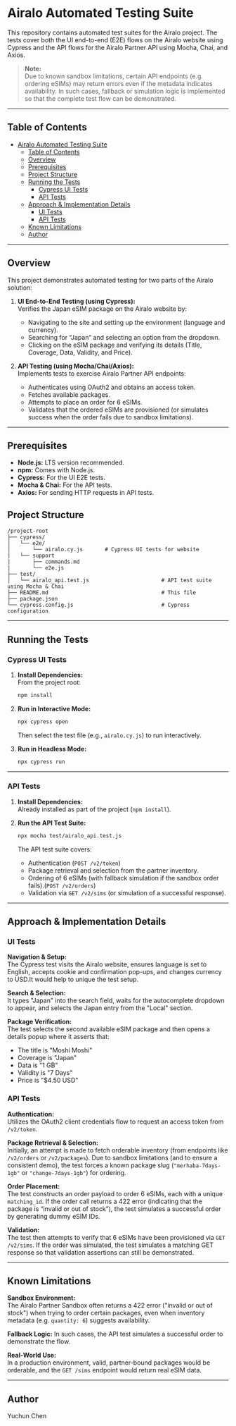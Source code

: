 # Airalo Automated Testing Suite

This repository contains automated test suites for the Airalo project. The tests cover both the UI end-to-end (E2E) flows on the Airalo website using Cypress and the API flows for the Airalo Partner API using Mocha, Chai, and Axios.

> **Note:**  
> Due to known sandbox limitations, certain API endpoints (e.g. ordering eSIMs) may return errors even if the metadata indicates availability. In such cases, fallback or simulation logic is implemented so that the complete test flow can be demonstrated.

---

## Table of Contents
- [Airalo Automated Testing Suite](#airalo-automated-testing-suite)
  - [Table of Contents](#table-of-contents)
  - [Overview](#overview)
  - [Prerequisites](#prerequisites)
  - [Project Structure](#project-structure)
  - [Running the Tests](#running-the-tests)
    - [Cypress UI Tests](#cypress-ui-tests)
    - [API Tests](#api-tests)
  - [Approach & Implementation Details](#approach--implementation-details)
    - [UI Tests](#ui-tests)
    - [API Tests](#api-tests-1)
  - [Known Limitations](#known-limitations)
  - [Author](#author)

---

## Overview

This project demonstrates automated testing for two parts of the Airalo solution:

1. **UI End-to-End Testing (using Cypress):**  
   Verifies the Japan eSIM package on the Airalo website by:
   - Navigating to the site and setting up the environment (language and currency).
   - Searching for “Japan” and selecting an option from the dropdown.
   - Clicking on the eSIM package and verifying its details (Title, Coverage, Data, Validity, and Price).

2. **API Testing (using Mocha/Chai/Axios):**  
   Implements tests to exercise Airalo Partner API endpoints:
   - Authenticates using OAuth2 and obtains an access token.
   - Fetches available packages.
   - Attempts to place an order for 6 eSIMs.
   - Validates that the ordered eSIMs are provisioned (or simulates success when the order fails due to sandbox limitations).

---

## Prerequisites

- **Node.js:** LTS version recommended.
- **npm:** Comes with Node.js.
- **Cypress:** For the UI E2E tests.
- **Mocha & Chai:** For the API tests.
- **Axios:** For sending HTTP requests in API tests.

## Project Structure

```
/project-root
├── cypress/
│   └── e2e/
│       └── airalo.cy.js       # Cypress UI tests for website
|   └── support       
|       ├── commands.md 
|       └── e2e.js 
├── test/
│   └── airalo_api.test.js                       # API test suite using Mocha & Chai
├── README.md                                    # This file
├── package.json
└── cypress.config.js                            # Cypress configuration 
```

---

## Running the Tests

### Cypress UI Tests

1. **Install Dependencies:**  
   From the project root:

   ```bash
   npm install
   ```

2. **Run in Interactive Mode:**

   ```bash
   npx cypress open
   ```

   Then select the test file (e.g., `airalo.cy.js`) to run interactively.

3. **Run in Headless Mode:**

   ```bash
   npx cypress run
   ```

---

### API Tests

1. **Install Dependencies:**  
   Already installed as part of the project (`npm install`).

2. **Run the API Test Suite:**

   ```bash
   npx mocha test/airalo_api.test.js
   ```

   The API test suite covers:

   - Authentication (`POST /v2/token`)
   - Package retrieval and selection from the partner inventory.
   - Ordering of 6 eSIMs (with fallback simulation if the sandbox order fails).(`POST /v2/orders`)
   - Validation via `GET /v2/sims` (or simulation of a successful response).

---

## Approach & Implementation Details

### UI Tests

**Navigation & Setup:**  
The Cypress test visits the Airalo website, ensures language is set to English, accepts cookie and confirmation pop-ups, and changes currency to USD.It would help to unique the test setup.

**Search & Selection:**  
It types "Japan" into the search field, waits for the autocomplete dropdown to appear, and selects the Japan entry from the "Local" section.

**Package Verification:**  
The test selects the second available eSIM package and then opens a details popup where it asserts that:

- The title is "Moshi Moshi"
- Coverage is "Japan"
- Data is "1 GB"
- Validity is "7 Days"
- Price is "$4.50 USD"

### API Tests

**Authentication:**  
Utilizes the OAuth2 client credentials flow to request an access token from `/v2/token`.

**Package Retrieval & Selection:**  
Initially, an attempt is made to fetch orderable inventory (from endpoints like `/v2/orders` or `/v2/packages`). Due to sandbox limitations (and to ensure a consistent demo), the test forces a known package slug (`"merhaba-7days-1gb"` or `"change-7days-1gb"`) for ordering.

**Order Placement:**  
The test constructs an order payload to order 6 eSIMs, each with a unique `matching_id`. If the order call returns a 422 error (indicating that the package is “invalid or out of stock”), the test simulates a successful order by generating dummy eSIM IDs.

**Validation:**  
The test then attempts to verify that 6 eSIMs have been provisioned via `GET /v2/sims`. If the order was simulated, the test simulates a matching GET response so that validation assertions can still be demonstrated.

---

## Known Limitations

**Sandbox Environment:**  
The Airalo Partner Sandbox often returns a 422 error ("invalid or out of stock") when trying to order certain packages, even when inventory metadata (e.g. `quantity: 6`) suggests availability.

**Fallback Logic:** In such cases, the API test simulates a successful order to demonstrate the flow.

**Real-World Use:**  
In a production environment, valid, partner-bound packages would be orderable, and the `GET /sims` endpoint would return real eSIM data.

---

## Author
Yuchun Chen
